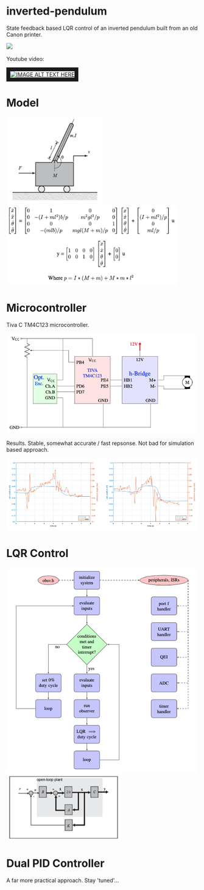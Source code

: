 # inverted-pendulum
State feedback based LQR control of an inverted pendulum built from an old Canon printer.

![](img/pend.gif)

Youtube video:

<a href="http://www.youtube.com/watch?feature=player_embedded&v=Zrd7h5_OmEI
" target="_blank"><img src="http://img.youtube.com/vi/Zrd7h5_OmEI/0.jpg" 
alt="IMAGE ALT TEXT HERE" width="200" height="160" border="10" /></a>

# Model
<img src=./img/model.png alt="Model." width="250"/>
<img src=./img/ss.png alt="State Space." width="450"/>

# Microcontroller
Tiva C TM4C123 microcontroller.

<img src=./img/circ.png alt="Circuit." width="500"/>

Results. Stable, somewhat accurate / fast repsonse. Not bad for simulation based approach.

<img src=./img/res.png alt="Results." width="600"/>

# LQR Control
<img src=./img/flow.png alt="Control Flow." width="500"/>

<img src=./img/loop.png alt="Closed Loop." width="300"/>

# Dual PID Controller
A far more practical approach. Stay 'tuned'...
